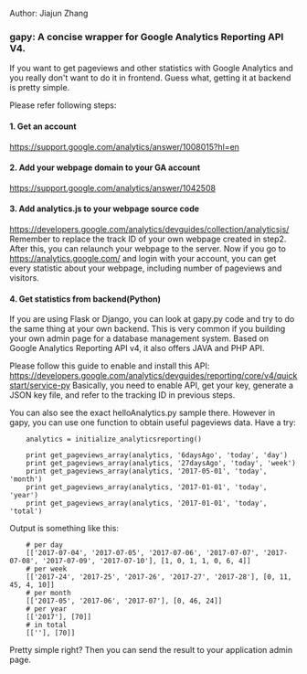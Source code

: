 Author: Jiajun Zhang

### gapy: A concise wrapper for Google Analytics Reporting API V4.

If you want to get pageviews and other statistics with Google Analytics and you really don't 
want to do it in frontend. Guess what, getting it at backend is pretty simple.

Please refer following steps:

#### 1. Get an account

https://support.google.com/analytics/answer/1008015?hl=en

#### 2. Add your webpage domain to your GA account

https://support.google.com/analytics/answer/1042508

#### 3. Add analytics.js to your webpage source code

https://developers.google.com/analytics/devguides/collection/analyticsjs/
Remember to replace the track ID of your own webpage created in step2. After this, you can 
relaunch your webpage to the server.
Now if you go to https://analytics.google.com/ and login with your account, you can get
every statistic about your webpage, including number of pageviews and visitors.

#### 4. Get statistics from backend(Python)
If you are using Flask or Django, you can look at gapy.py code and try to do the same thing
at your own backend. This is very common if you building your own admin page for a database
management system. Based on Google Analytics Reporting API v4, it also offers JAVA and PHP API. 

Please follow this guide to enable and install this API:
https://developers.google.com/analytics/devguides/reporting/core/v4/quickstart/service-py
Basically, you need to enable API, get your key, generate a JSON key file, and refer to the 
tracking ID in previous steps.

You can also see the exact helloAnalytics.py sample there. However in gapy, you can use one
function to obtain useful pageviews data. Have a try:

		analytics = initialize_analyticsreporting()

		print get_pageviews_array(analytics, '6daysAgo', 'today', 'day')
		print get_pageviews_array(analytics, '27daysAgo', 'today', 'week')
		print get_pageviews_array(analytics, '2017-05-01', 'today', 'month')
		print get_pageviews_array(analytics, '2017-01-01', 'today', 'year')
		print get_pageviews_array(analytics, '2017-01-01', 'today', 'total')
		
Output is something like this:

		# per day
		[['2017-07-04', '2017-07-05', '2017-07-06', '2017-07-07', '2017-07-08', '2017-07-09', '2017-07-10'], [1, 0, 1, 1, 0, 6, 4]]
		# per week
		[['2017-24', '2017-25', '2017-26', '2017-27', '2017-28'], [0, 11, 45, 4, 10]]
		# per month
		[['2017-05', '2017-06', '2017-07'], [0, 46, 24]]
		# per year
		[['2017'], [70]]
		# in total
		[[''], [70]]
		
Pretty simple right? Then you can send the result to your application admin page.



